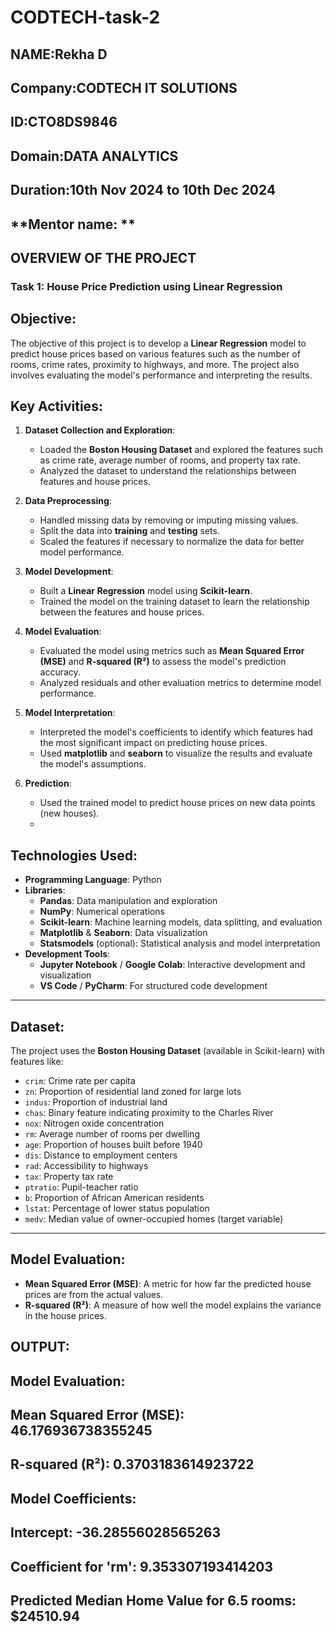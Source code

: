 # CODTECH-task-2
## **NAME:Rekha D**
## **Company:CODTECH IT SOLUTIONS**
## **ID:CTO8DS9846**
## **Domain:DATA ANALYTICS**
## **Duration:10th Nov 2024 to 10th Dec 2024**
## **Mentor name:  **

## **OVERVIEW OF THE PROJECT**

  ### Task 1: House Price Prediction using Linear Regression

## **Objective**:

The objective of this project is to develop a **Linear Regression** model to predict house prices based on various features such as the number of rooms, crime rates, proximity to highways, and more. The project also involves evaluating the model's performance and interpreting the results.

## **Key Activities**:

1. **Dataset Collection and Exploration**:
   - Loaded the **Boston Housing Dataset** and explored the features such as crime rate, average number of rooms, and property tax rate.
   - Analyzed the dataset to understand the relationships between features and house prices.

2. **Data Preprocessing**:
   - Handled missing data by removing or imputing missing values.
   - Split the data into **training** and **testing** sets.
   - Scaled the features if necessary to normalize the data for better model performance.

3. **Model Development**:
   - Built a **Linear Regression** model using **Scikit-learn**.
   - Trained the model on the training dataset to learn the relationship between the features and house prices.

4. **Model Evaluation**:
   - Evaluated the model using metrics such as **Mean Squared Error (MSE)** and **R-squared (R²)** to assess the model's prediction accuracy.
   - Analyzed residuals and other evaluation metrics to determine model performance.

5. **Model Interpretation**:
   - Interpreted the model's coefficients to identify which features had the most significant impact on predicting house prices.
   - Used **matplotlib** and **seaborn** to visualize the results and evaluate the model's assumptions.

6. **Prediction**:
   - Used the trained model to predict house prices on new data points (new houses).
   - 
## **Technologies Used**:

- **Programming Language**: Python
- **Libraries**:
  - **Pandas**: Data manipulation and exploration
  - **NumPy**: Numerical operations
  - **Scikit-learn**: Machine learning models, data splitting, and evaluation
  - **Matplotlib** & **Seaborn**: Data visualization
  - **Statsmodels** (optional): Statistical analysis and model interpretation
- **Development Tools**:
  - **Jupyter Notebook** / **Google Colab**: Interactive development and visualization
  - **VS Code** / **PyCharm**: For structured code development

---

## **Dataset**:

The project uses the **Boston Housing Dataset** (available in Scikit-learn) with features like:

- `crim`: Crime rate per capita
- `zn`: Proportion of residential land zoned for large lots
- `indus`: Proportion of industrial land
- `chas`: Binary feature indicating proximity to the Charles River
- `nox`: Nitrogen oxide concentration
- `rm`: Average number of rooms per dwelling
- `age`: Proportion of houses built before 1940
- `dis`: Distance to employment centers
- `rad`: Accessibility to highways
- `tax`: Property tax rate
- `ptratio`: Pupil-teacher ratio
- `b`: Proportion of African American residents
- `lstat`: Percentage of lower status population
- `medv`: Median value of owner-occupied homes (target variable)

---

## **Model Evaluation**:

- **Mean Squared Error (MSE)**: A metric for how far the predicted house prices are from the actual values.
- **R-squared (R²)**: A measure of how well the model explains the variance in the house prices.


## OUTPUT:
## Model Evaluation:
## **Mean Squared Error (MSE): 46.176936738355245**
## **R-squared (R²): 0.3703183614923722**

## **Model Coefficients:**
## **Intercept: -36.28556028565263**
## **Coefficient for 'rm': 9.353307193414203**
## **Predicted Median Home Value for 6.5 rooms: $24510.94**

​
